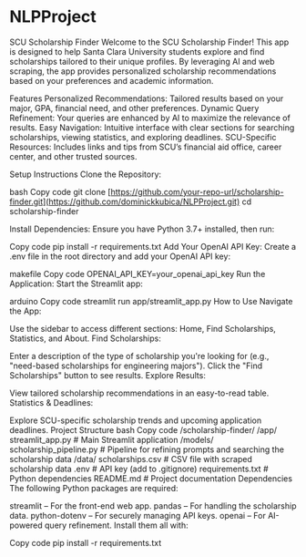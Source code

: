 # NLPProject



SCU Scholarship Finder
Welcome to the SCU Scholarship Finder! This app is designed to help Santa Clara University students explore and find scholarships tailored to their unique profiles. By leveraging AI and web scraping, the app provides personalized scholarship recommendations based on your preferences and academic information.

Features
Personalized Recommendations: Tailored results based on your major, GPA, financial need, and other preferences.
Dynamic Query Refinement: Your queries are enhanced by AI to maximize the relevance of results.
Easy Navigation: Intuitive interface with clear sections for searching scholarships, viewing statistics, and exploring deadlines.
SCU-Specific Resources: Includes links and tips from SCU’s financial aid office, career center, and other trusted sources.

Setup Instructions
Clone the Repository:

bash
Copy code
git clone [https://github.com/your-repo-url/scholarship-finder.git](https://github.com/dominickkubica/NLPProject.git)
cd scholarship-finder

Install Dependencies: Ensure you have Python 3.7+ installed, then run:

Copy code
pip install -r requirements.txt
Add Your OpenAI API Key: Create a .env file in the root directory and add your OpenAI API key:

makefile
Copy code
OPENAI_API_KEY=your_openai_api_key
Run the Application: Start the Streamlit app:

arduino
Copy code
streamlit run app/streamlit_app.py
How to Use
Navigate the App:

Use the sidebar to access different sections: Home, Find Scholarships, Statistics, and About.
Find Scholarships:

Enter a description of the type of scholarship you're looking for (e.g., "need-based scholarships for engineering majors").
Click the "Find Scholarships" button to see results.
Explore Results:

View tailored scholarship recommendations in an easy-to-read table.
Statistics & Deadlines:

Explore SCU-specific scholarship trends and upcoming application deadlines.
Project Structure
bash
Copy code
/scholarship-finder/
  /app/
    streamlit_app.py          # Main Streamlit application
  /models/
    scholarship_pipeline.py   # Pipeline for refining prompts and searching the scholarship data
  /data/
    scholarships.csv          # CSV file with scraped scholarship data
  .env                        # API key (add to .gitignore)
  requirements.txt            # Python dependencies
README.md                     # Project documentation
Dependencies
The following Python packages are required:

streamlit – For the front-end web app.
pandas – For handling the scholarship data.
python-dotenv – For securely managing API keys.
openai – For AI-powered query refinement.
Install them all with:

Copy code
pip install -r requirements.txt
